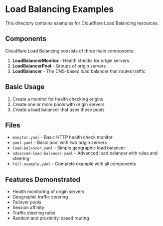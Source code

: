 # Load Balancing Examples

This directory contains examples for Cloudflare Load Balancing resources.

## Components

Cloudflare Load Balancing consists of three main components:

1. **LoadBalancerMonitor** - Health checks for origin servers
2. **LoadBalancerPool** - Groups of origin servers  
3. **LoadBalancer** - The DNS-based load balancer that routes traffic

## Basic Usage

1. Create a monitor for health checking origins
2. Create one or more pools with origin servers
3. Create a load balancer that uses those pools

## Files

- `monitor.yaml` - Basic HTTP health check monitor
- `pool.yaml` - Basic pool with two origin servers
- `load-balancer.yaml` - Simple geographic load balancer
- `advanced-load-balancer.yaml` - Advanced load balancer with rules and steering
- `full-example.yaml` - Complete example with all components

## Features Demonstrated

- Health monitoring of origin servers
- Geographic traffic steering
- Failover pools
- Session affinity
- Traffic steering rules
- Random and proximity-based routing